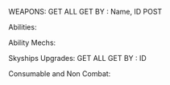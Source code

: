WEAPONS:
GET ALL
GET BY : Name, ID
POST

Abilities:

Ability Mechs:

Skyships Upgrades:
GET ALL
GET BY : ID

Consumable and Non Combat:

